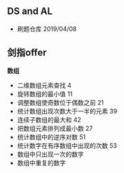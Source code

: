 ## DS and AL

 - 刷题仓库 2019/04/08


## 剑指offer

**数组**
 - 二维数组元素查找 4
 - 旋转数组的最小值 11
 - 调整数组使奇数位于偶数之前 21
 - 统计数组出现次数大于一半的元素 39
 - 连续子数组的最大和 42
 - 把数组元素排列成最小数 27
 - 统计数组中的逆序对数 51
 - 统计数字在有序数组中出现的次数 53
 - 数组中只出现一次的数字
 - 数组中重复的数字
 

